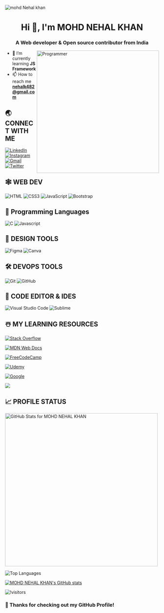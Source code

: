 ![mohd Nehal khan](https://github.com/MOHDNEHALKHAN/MOHDNEHALKHAN/assets/125626654/bc53f96d-8707-44b9-a8b7-b5301a919c41)
<h1 align="center">Hi 👋, I'm MOHD NEHAL KHAN</h1>
<h3 align="center">A Web developer & Open source contributor from India</h3>
<img align = "right" alt = "Programmer" width = "400" src ="https://camo.githubusercontent.com/cae12fddd9d6982901d82580bdf321d81fb299141098ca1c2d4891870827bf17/68747470733a2f2f6d69726f2e6d656469756d2e636f6d2f6d61782f313336302f302a37513379765349765f7430696f4a2d5a2e676966">

- 🌱 I’m currently learning **JS Framework**
- 📫 How to reach me **nehalk482@gmail.com**



## 🌏 **CONNECT WITH ME**

<a href="https://www.linkedin.com/in/mohd-nehal-khan-50a688245/"> 
    <img src="https://img.shields.io/badge/linkedin-1DA1F2?style=for-the-badge&logo=linkedin&logoColor=white" title="LinkedIn"  alt="LinkedIn"/>
</a>
<a href="https://www.instagram.com/mohdnehal_482/"> 
    <img src="https://img.shields.io/badge/Instagram-FF0000?style=for-the-badge&logo=instagram&logoColor=white" title="Instagram"  alt="Instagram"/>
</a>
<a href="mailto:nehalk482@gmail.com"> 
    <img src="https://img.shields.io/badge/Gmail-D14836?style=for-the-badge&logo=gmail&logoColor=white" title="Gmail"  alt="Gmail"/>
</a> 
<!-- <a href="https://www.github.com/codingstella"> 
    <img src="https://img.shields.io/badge/GitHub-100000?style=for-the-badge&logo=github&logoColor=white" title="GitHub"  alt="GitHub"/>
</a> -->
<a href="https://twitter.com/mohdnehal482"> 
    <img src="https://img.shields.io/badge/Twitter-1DA1F2?style=for-the-badge&logo=twitter&logoColor=white" title="Twitter"  alt="Twitter"/>
</a> 
<!--<a href="https://www.facebook.com/profile.php?=100087370156118"> 
    <img src="https://img.shields.io/badge/Facebook-%231877F2.svg?style=for-the-badge&logo=Facebook&logoColor=white" title="Facebook"  alt="Facebook"/>
</a> -->

<br />

## 🕸️ **WEB DEV**

![HTML](https://img.shields.io/badge/HTML5-E34F26?style=for-the-badge&logo=html5&logoColor=white "HTML")
![CSS3](https://img.shields.io/badge/CSS3-1572B6?style=for-the-badge&logo=css3&logoColor=white "CSS")
![JavaScript](https://img.shields.io/badge/JavaScript-F7DF1E?style=for-the-badge&logo=javascript&logoColor=black "JavaScript")
![Bootstrap](https://img.shields.io/badge/Bootstrap-563D7C?style=for-the-badge&logo=bootstrap&logoColor=white "Bootstrap")

## 🧠 **Programming Languages**

![C](https://img.shields.io/badge/C-00599C?style=for-the-badge&logo=c&logoColor=white)
![Javascript](https://img.shields.io/badge/JavaScript-323330?style=for-the-badge&logo=javascript&logoColor=F7DF1E)



## 🍧 **DESIGN TOOLS**

![Figma](https://img.shields.io/badge/figma-%23F24E1E.svg?style=for-the-badge&logo=figma&logoColor=white "Figma")
![Canva](https://img.shields.io/badge/canva-%4E4FEB.svg?style=for-the-badge&logo=canva&logoColor=white "Canva")



## 🛠️ **DEVOPS TOOLS**

![Git](https://img.shields.io/badge/git-%23F05033.svg?style=for-the-badge&logo=git&logoColor=white "Git")
![GitHub](https://img.shields.io/badge/github-%23121011.svg?style=for-the-badge&logo=github&logoColor=white "GitHub")

## 📄 **CODE EDITOR & IDES**

![Visual Studio Code](https://img.shields.io/badge/VS%20Code-0078d7.svg?style=for-the-badge&logo=visual-studio-code&logoColor=white "Visual Studio Code")
![Sublime](https://img.shields.io/badge/sublime_text-%23575757.svg?&style=for-the-badge&logo=sublime-text&logoColor=important)

<!-- [![Visual Studio](https://img.shields.io/badge/Visual%20Studio-5C2D91.svg?style=for-the-badge&logo=visual-studio&logoColor=white "Visual Studio")][repo] -->
<!-- [![Xcode](https://img.shields.io/badge/Xcode-007ACC?style=for-the-badge&logo=Xcode&logoColor=white)][repo] -->

<!-- ## 🌐 **BROWSERS**

[![Google Chrome](https://img.shields.io/badge/Google%20Chrome-317cee?style=for-the-badge&logo=GoogleChrome&logoColor=white)][repo]
[![Brave](https://img.shields.io/badge/Brave-FB542B?style=for-the-badge&logo=Brave&logoColor=white "Brave")][repo]
![Firefox](https://img.shields.io/badge/Firefox-FF7139?style=for-the-badge&logo=Firefox-Browser&logoColor=white)
![Edge](https://img.shields.io/badge/Edge-0078D7?style=for-the-badge&logo=Microsoft-edge&logoColor=white) -->

<!-- ![Safari](https://img.shields.io/badge/Safari-000000?style=for-the-badge&logo=Safari&logoColor=white) -->

<!-- ## ⭕ **OPERATING SYSTEMS**

![Windows](https://img.shields.io/badge/Windows-0078D6?style=for-the-badge&logo=windows&logoColor=white)
![Ubuntu](https://img.shields.io/badge/Ubuntu-E95420?style=for-the-badge&logo=ubuntu&logoColor=white)
![Kali](https://img.shields.io/badge/Kali-268BEE?style=for-the-badge&logo=kalilinux&logoColor=white)
![Cent OS](https://img.shields.io/badge/cent%20os-002260?style=for-the-badge&logo=centos&logoColor=F0F0F0)
![Android](https://img.shields.io/badge/Android-3DDC84?style=for-the-badge&logo=android&logoColor=white) -->

<!-- ![Mac OS](https://img.shields.io/badge/mac%20os-000000?style=for-the-badge&logo=macos&logoColor=F0F0F0) -->
<!-- ![IOS](https://img.shields.io/badge/iOS-000000?style=for-the-badge&logo=ios&logoColor=white) -->

## ☃️ **MY LEARNING RESOURCES**

[![Stack Overflow](https://img.shields.io/badge/-Stackoverflow-FE7A16?style=for-the-badge&logo=stack-overflow&logoColor=white)][sof]
<!--[![Medium](https://img.shields.io/badge/Medium-12100E?style=for-the-badge&logo=medium&logoColor=white)][medium]-->
[![MDN Web Docs](https://img.shields.io/badge/MDN_Web_Docs-black?style=for-the-badge&logo=mdnwebdocs&logoColor=white)][mdn]
<!--[![](https://img.shields.io/badge/YouTube-FF0000?style=for-the-badge&logo=youtube&logoColor=white)][youtube]-->
<!--[![DigitalOcean](https://img.shields.io/badge/DO_Community-%230167ff.svg?style=for-the-badge&logo=digitalOcean&logoColor=white)][doc]-->
[![FreeCodeCamp](https://img.shields.io/badge/Freecodecamp-%23123.svg?&style=for-the-badge&logo=freecodecamp&logoColor=green)][fcc]
<!--[![GeeksForGeeks](https://img.shields.io/badge/GeeksforGeeks-gray?style=for-the-badge&logo=geeksforgeeks&logoColor=35914c)][gog]-->
[![Udemy](https://img.shields.io/badge/Udemy-A435F0?style=for-the-badge&logo=Udemy&logoColor=white)][udemy]
<!--[![Quora](https://img.shields.io/badge/Quora-%23B92B27.svg?style=for-the-badge&logo=Quora&logoColor=white)][quora]-->
[![Google](https://img.shields.io/badge/google-4285F4?style=for-the-badge&logo=google&logoColor=white)][google]

[![](https://img.shields.io/badge/GitHub-100000?style=for-the-badge&logo=github&logoColor=white)][github]

<!--[medium]: https://medium.com/-->
[github]: https://github.com/
[google]: https://www.google.com
[mdn]: https://developer.mozilla.org/en-US/
[wiki]: https://en.wikipedia.org/wiki/Main_Page
<!--[quora]: https://www.quora.com/-->
[doc]: https://www.digitalocean.com/community
[udemy]: https://www.udemy.com/
<!--[gog]: https://www.geeksforgeeks.org/-->
[fcc]: https://www.freecodecamp.org/
[sof]: https://stackoverflow.com/
<!--[repo]: https://github.com/codingstella?tab=repositories-->

## 📈 **PROFILE STATUS**
<img src="https://github-readme-streak-stats.herokuapp.com?user=MOHDNEHALKHAN&theme=radical&date_format=j%20M%5B%20Y%5D" alt="GitHub Stats for MOHD NEHAL KHAN" width="500" >

![Top Languages](https://github-readme-stats-git-masterrstaa-rickstaa.vercel.app/api/top-langs/?username=MOHDNEHALKHAN&layout=compact&width=300&theme=radical&custom_title=Languages%20used%20in%20my%20projects)



[![MOHD NEHAL KHAN's GitHub stats](https://github-readme-stats.vercel.app/api?username=MOHDNEHALKHAN&theme=radical)](https://github.com/anuraghazra/github-readme-stats)

![!visitors](https://visitor-badge.laobi.icu/badge?page_id=MOHDNEHALKHAN.MOHDNEHALKHAN)

### **🤝 Thanks for checking out my GitHub Profile!** 
